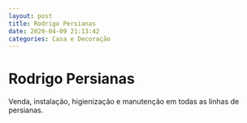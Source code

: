 ```yaml
---
layout: post
title: Rodrigo Persianas 
date: 2020-04-09 21:13:42 
categories: Casa e Decoração
---
```


# Rodrigo Persianas 

Venda, instalação, higienização e manutenção em todas as linhas de persianas. 
